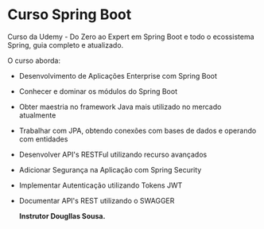 # Curso Spring Boot 

Curso da Udemy - Do Zero ao Expert em Spring Boot e todo o ecossistema Spring,
guia completo e atualizado.

O curso aborda:
- Desenvolvimento de Aplicações Enterprise com Spring Boot
- Conhecer e dominar os módulos do Spring Boot
- Obter maestria no framework Java mais utilizado no mercado atualmente
- Trabalhar com JPA, obtendo conexões com bases de dados e operando com entidades
- Desenvolver API's RESTFul utilizando recurso avançados
- Adicionar Segurança na Aplicação com Spring Security
- Implementar Autenticação utilizando Tokens JWT
- Documentar API's REST utilizando o SWAGGER

  **Instrutor Dougllas Sousa.**

